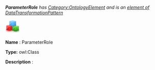 ___ParameterRole__ 
 has
 [Category:OntologyElement](../../Category/OntologyElement "Category:OntologyElement") 
 and is an
 [element of](../../Property/ElementOf "Property:ElementOf") 
[DataTransformationPattern](../../Submissions/DataTransformationPattern "Submissions:DataTransformationPattern")_




  





[![Class](../public/images/thumb/2/27/Class.gif/45px-Class.gif)](../../Image/Class.gif "Class")


__Name__ 
 : ParameterRole
 



__Type:__ 
 owl:Class
 



__Description__ 
 :